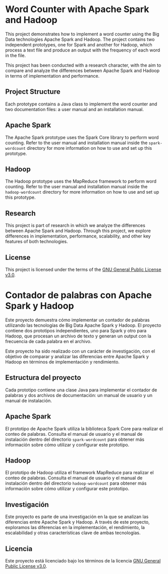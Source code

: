 # Word Counter with Apache Spark and Hadoop

This project demonstrates how to implement a word counter using the Big Data technologies Apache Spark and Hadoop. The project contains two independent prototypes, one for Spark and another for Hadoop, which process a text file and produce an output with the frequency of each word in the file.

This project has been conducted with a research character, with the aim to compare and analyze the differences between Apache Spark and Hadoop in terms of implementation and performance.

## Project Structure

Each prototype contains a Java class to implement the word counter and two documentation files: a user manual and an installation manual.

## Apache Spark

The Apache Spark prototype uses the Spark Core library to perform word counting. Refer to the user manual and installation manual inside the `spark-wordcount` directory for more information on how to use and set up this prototype.

## Hadoop

The Hadoop prototype uses the MapReduce framework to perform word counting. Refer to the user manual and installation manual inside the `hadoop-wordcount` directory for more information on how to use and set up this prototype.

## Research

This project is part of research in which we analyze the differences between Apache Spark and Hadoop. Through this project, we explore differences in implementation, performance, scalability, and other key features of both technologies.

## License

This project is licensed under the terms of the [GNU General Public License v3.0](LICENSE).

# Contador de palabras con Apache Spark y Hadoop

Este proyecto demuestra cómo implementar un contador de palabras utilizando las tecnologías de Big Data Apache Spark y Hadoop. El proyecto contiene dos prototipos independientes, uno para Spark y otro para Hadoop, que procesan un archivo de texto y generan un output con la frecuencia de cada palabra en el archivo.

Este proyecto ha sido realizado con un carácter de investigación, con el objetivo de comparar y analizar las diferencias entre Apache Spark y Hadoop en términos de implementación y rendimiento.

## Estructura del proyecto

Cada prototipo contiene una clase Java para implementar el contador de palabras y dos archivos de documentación: un manual de usuario y un manual de instalación.

## Apache Spark

El prototipo de Apache Spark utiliza la biblioteca Spark Core para realizar el conteo de palabras. Consulta el manual de usuario y el manual de instalación dentro del directorio `spark-wordcount` para obtener más información sobre cómo utilizar y configurar este prototipo.

## Hadoop

El prototipo de Hadoop utiliza el framework MapReduce para realizar el conteo de palabras. Consulta el manual de usuario y el manual de instalación dentro del directorio `hadoop-wordcount` para obtener más información sobre cómo utilizar y configurar este prototipo.

## Investigación

Este proyecto es parte de una investigación en la que se analizan las diferencias entre Apache Spark y Hadoop. A través de este proyecto, exploramos las diferencias en la implementación, el rendimiento, la escalabilidad y otras características clave de ambas tecnologías.

## Licencia

Este proyecto está licenciado bajo los términos de la licencia [GNU General Public License v3.0](LICENSE).
